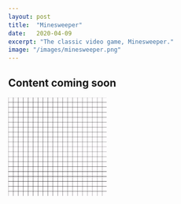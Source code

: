 ```yaml
---
layout: post
title:  "Minesweeper"
date:   2020-04-09
excerpt: "The classic video game, Minesweeper."
image: "/images/minesweeper.png"
---
```


## Content coming soon
<!-- <span class="image left"> -->
  <img src="/images/minesweeper.gif" alt="" width="200" height="200" />
<!-- </span> -->
